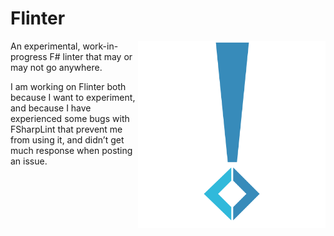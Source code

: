 Flinter
================

<img src="https://raw.githubusercontent.com/cmeeren/Flinter/master/logo/flinter-logo-docs.png" width="300" align="right" />

An experimental, work-in-progress F# linter that may or may not go anywhere.

I am working on Flinter both because I want to experiment, and because I have experienced some bugs with FSharpLint that
prevent me from using it, and didn’t get much response when posting an issue.
